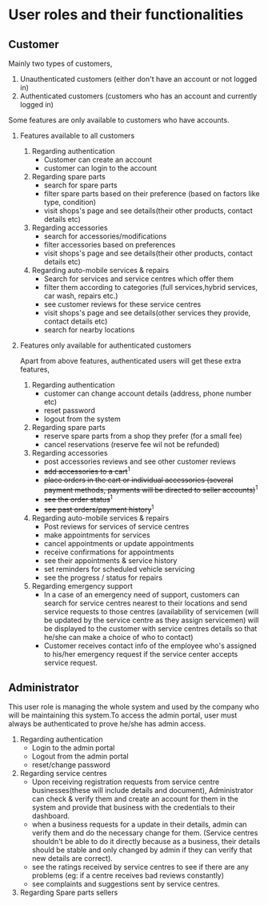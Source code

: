 # User roles and their functionalities

## Customer

Mainly two types of customers,

1. Unauthenticated customers (either don't have an account or not logged in)
2. Authenticated customers (customers who has an account and currently logged in)

Some features are only available to customers who have accounts.

1. Features available to all customers

   1. Regarding authentication
      - Customer can create an account
      - customer can login to the account
   2. Regarding spare parts
      - search for spare parts
      - filter spare parts based on their preference (based on factors like type, condition)
      - visit shops's page and see details(their other products, contact details etc)
   3. Regarding accessories
      - search for accessories/modifications
      - filter accessories based on preferences
      - visit shops's page and see details(their other products, contact details etc)
   4. Regarding auto-mobile services & repairs
      - Search for services and service centres which offer them
      - filter them according to categories (full services,hybrid services, car wash, repairs etc.)
      - see customer reviews for these service centres
      - visit shops's page and see details(other services they provide, contact details etc)
      - search for nearby locations

2. Features only available for authenticated customers

   Apart from above features, authenticated users will get these extra features,
   1. Regarding authentication
        - customer can change account details (address, phone number etc)
        - reset password
        - logout from the system
   2. Regarding spare parts
      - reserve spare parts from a shop they prefer (for a small fee)
      - cancel reservations (reserve fee wil not be refunded)
   3. Regarding accessories
      - post accessories reviews and see other customer reviews
      - <span style="text-decoration: line-through">add accessories to a cart</span><sup>1</sup>
      - <span style="text-decoration: line-through">place orders in the cart or individual accessories (several payment methods, payments will be directed to seller accounts)</span><sup>1</sup>
      - <span style="text-decoration: line-through">see the order status</span><sup>1</sup>
      - <span style="text-decoration: line-through">see past orders/payment history</span><sup>1</sup>
   4. Regarding auto-mobile services & repairs
      - Post reviews for services of service centres
      - make appointments for services
      - cancel appointments or update appointments
      - receive confirmations for appointments
      - see their appointments & service history
      - set reminders for scheduled vehicle servicing
      - see the progress / status for repairs
   5. Regarding emergency support
      - In a case of an emergency need of support, customers can search for service centres nearest to their locations and send service requests to those centres (availability of servicemen (will be updated by the service centre as they assign servicemen) will be displayed to the customer with service centres details so that he/she can make a choice of who to contact)
      - Customer receives contact info of the employee who's assigned to his/her emergency request if the service center accepts service request.

## Administrator

This user role is managing the whole system and used by the company who will be maintaining this system.To access the admin portal, user must always be authenticated to prove he/she has admin access.

1. Regarding authentication  
    - Login to the admin portal
    - Logout from the admin portal
    - reset/change password
2. Regarding service centres
    - Upon receiving registration requests from service centre businesses(these will include details and document), Administrator can check & verify them and create an account for them in the system and provide that business with the credentials to their dashboard.
    - when a business requests for a update in their details, admin can verify them and do the necessary change for them. (Service centres shouldn't be able to do it directly because as a business, their details should be stable and only changed by admin if they can verify that new details are correct).
    - see the ratings received by service centres to see if there are any problems (eg: if a centre receives bad reviews constantly)
    - see complaints and suggestions sent by service centres.
3. Regarding Spare parts sellers